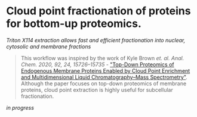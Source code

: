 # Cloud point fractionation of proteins for bottom-up proteomics.
*Triton X114 extraction allows fast and efficient fractionation into nuclear, cytosolic and membrane fractions*
>This workflow was inspired by the work of Kyle Brown *et. al. Anal. Chem. 2020, 92, 24, 15726–15735* - ["Top-Down Proteomics of Endogenous Membrane Proteins Enabled by Cloud Point Enrichment and Multidimensional Liquid Chromatography–Mass Spectrometry"](https://doi.org/10.1021/acs.analchem.0c02533). 
>Although the paper focuses on top-down proteomics of membrane proteins, cloud point extraction is highly useful for subcellular fractionation.

*in progress*
